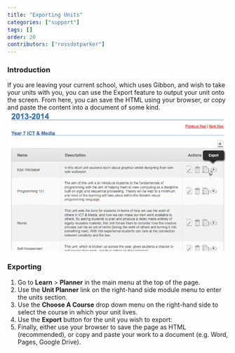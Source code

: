 ```yaml
---
title: "Exporting Units"
categories: ["support"]
tags: []
order: 20
contributors: ["rossdotparker"]
---
```


### Introduction

If you are leaving your current school, which uses Gibbon, and wish to take your units with you, you can use the Export feature to output your unit onto the screen. From here, you can save the HTML using your browser, or copy and paste the content into a document of some kind. ![Export Units 02](</img/teachers/planner/Export-Units-02.png>)

### Exporting

1.  Go to **Learn** > **Planner** in the main menu at the top of the page.
2.  Use the **Unit Planner** link on the right-hand side module menu to enter the units section.
3.  Use the **Choose A Course** drop down menu on the right-hand side to select the course in which your unit lives.
4.  Use the **Export** button for the unit you wish to export:
5.  Finally, either use your browser to save the page as HTML (recommended), or copy and paste your work to a document (e.g. Word, Pages, Google Drive).
